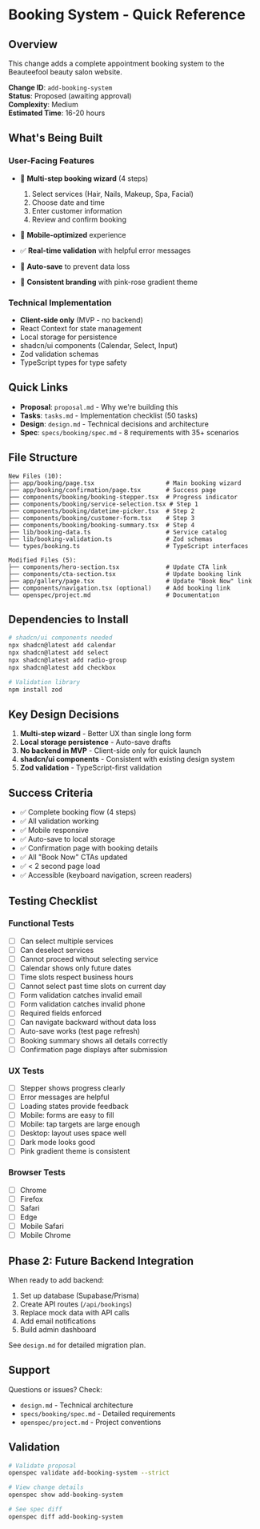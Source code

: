 # Booking System - Quick Reference

## Overview

This change adds a complete appointment booking system to the Beauteefool beauty salon website.

**Change ID**: `add-booking-system`  
**Status**: Proposed (awaiting approval)  
**Complexity**: Medium  
**Estimated Time**: 16-20 hours

## What's Being Built

### User-Facing Features
- 🎯 **Multi-step booking wizard** (4 steps)
  1. Select services (Hair, Nails, Makeup, Spa, Facial)
  2. Choose date and time
  3. Enter customer information
  4. Review and confirm booking

- 📱 **Mobile-optimized** experience
- ✅ **Real-time validation** with helpful error messages
- 💾 **Auto-save** to prevent data loss
- 🎨 **Consistent branding** with pink-rose gradient theme

### Technical Implementation
- **Client-side only** (MVP - no backend)
- React Context for state management
- Local storage for persistence
- shadcn/ui components (Calendar, Select, Input)
- Zod validation schemas
- TypeScript types for type safety

## Quick Links

- **Proposal**: `proposal.md` - Why we're building this
- **Tasks**: `tasks.md` - Implementation checklist (50 tasks)
- **Design**: `design.md` - Technical decisions and architecture
- **Spec**: `specs/booking/spec.md` - 8 requirements with 35+ scenarios

## File Structure

```
New Files (10):
├── app/booking/page.tsx                    # Main booking wizard
├── app/booking/confirmation/page.tsx       # Success page
├── components/booking/booking-stepper.tsx  # Progress indicator
├── components/booking/service-selection.tsx # Step 1
├── components/booking/datetime-picker.tsx  # Step 2
├── components/booking/customer-form.tsx    # Step 3
├── components/booking/booking-summary.tsx  # Step 4
├── lib/booking-data.ts                     # Service catalog
├── lib/booking-validation.ts               # Zod schemas
└── types/booking.ts                        # TypeScript interfaces

Modified Files (5):
├── components/hero-section.tsx             # Update CTA link
├── components/cta-section.tsx              # Update booking link
├── app/gallery/page.tsx                    # Update "Book Now" link
├── components/navigation.tsx (optional)    # Add booking link
└── openspec/project.md                     # Documentation
```

## Dependencies to Install

```bash
# shadcn/ui components needed
npx shadcn@latest add calendar
npx shadcn@latest add select
npx shadcn@latest add radio-group
npx shadcn@latest add checkbox

# Validation library
npm install zod
```

## Key Design Decisions

1. **Multi-step wizard** - Better UX than single long form
2. **Local storage persistence** - Auto-save drafts
3. **No backend in MVP** - Client-side only for quick launch
4. **shadcn/ui components** - Consistent with existing design system
5. **Zod validation** - TypeScript-first validation

## Success Criteria

- ✅ Complete booking flow (4 steps)
- ✅ All validation working
- ✅ Mobile responsive
- ✅ Auto-save to local storage
- ✅ Confirmation page with booking details
- ✅ All "Book Now" CTAs updated
- ✅ < 2 second page load
- ✅ Accessible (keyboard navigation, screen readers)

## Testing Checklist

### Functional Tests
- [ ] Can select multiple services
- [ ] Can deselect services
- [ ] Cannot proceed without selecting service
- [ ] Calendar shows only future dates
- [ ] Time slots respect business hours
- [ ] Cannot select past time slots on current day
- [ ] Form validation catches invalid email
- [ ] Form validation catches invalid phone
- [ ] Required fields enforced
- [ ] Can navigate backward without data loss
- [ ] Auto-save works (test page refresh)
- [ ] Booking summary shows all details correctly
- [ ] Confirmation page displays after submission

### UX Tests
- [ ] Stepper shows progress clearly
- [ ] Error messages are helpful
- [ ] Loading states provide feedback
- [ ] Mobile: forms are easy to fill
- [ ] Mobile: tap targets are large enough
- [ ] Desktop: layout uses space well
- [ ] Dark mode looks good
- [ ] Pink gradient theme is consistent

### Browser Tests
- [ ] Chrome
- [ ] Firefox
- [ ] Safari
- [ ] Edge
- [ ] Mobile Safari
- [ ] Mobile Chrome

## Phase 2: Future Backend Integration

When ready to add backend:
1. Set up database (Supabase/Prisma)
2. Create API routes (`/api/bookings`)
3. Replace mock data with API calls
4. Add email notifications
5. Build admin dashboard

See `design.md` for detailed migration plan.

## Support

Questions or issues? Check:
- `design.md` - Technical architecture
- `specs/booking/spec.md` - Detailed requirements
- `openspec/project.md` - Project conventions

## Validation

```bash
# Validate proposal
openspec validate add-booking-system --strict

# View change details
openspec show add-booking-system

# See spec diff
openspec diff add-booking-system
```
